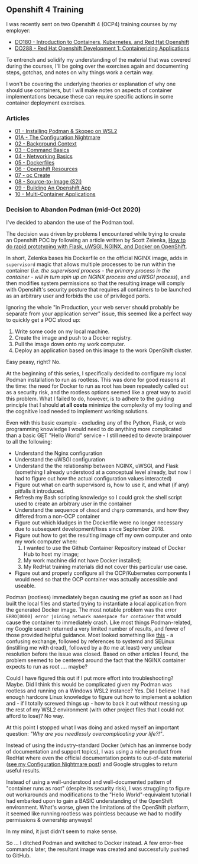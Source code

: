 ## Openshift 4 Training
I was recently sent on two Openshift 4 (OCP4) training courses by my employer:
* [DO180 - Introduction to Containers, Kubernetes, and Red Hat Openshift](https://www.redhat.com/en/services/training/do180-introduction-containers-kubernetes-red-hat-openshift)
* [DO288 - Red Hat Openshift Development 1: Containerizing Applications](https://www.redhat.com/en/services/training/do288-red-hat-openshift-development-i-containerizing-applications)

To entrench and solidify my understanding of the material that was covered during the courses, I'll be going over the exercises again and documenting steps, gotchas, and notes on why things work a certain way.

I won't be covering the underlying theories or explanation of why one should use containers, but I will make notes on aspects of container implementations because these can require specific actions in some container deployment exercises.

### Articles
* [01 - Installing Podman & Skopeo on WSL2](./01-install-podman-and-skopeo-on-WSL2.md)
* [01A - The Configuration Nightmare](./01a-configuration-nightmare.md)
* [02 - Background Context](./02-background-context.md)
* [03 - Command Basics](./03-command-basics.md)
* [04 - Networking Basics](./04-networking-basics.md)
* [05 - Dockerfiles](./05-dockerfiles.md)
* [06 - Openshift Resources](./06-openshift-resources.md)
* [07 - oc Create](./07-oc-create.md)
* [08 - Source-to-Image (S2I)](./08-source-to-image.md)
* [09 - Building An Openshift App](./09-builiding-openshift-app.md)
* [10 - Multi-Container Applications](./10-multi-container-applications.md)

### Decision to Abandon Podman (mid-Oct 2020)
I've decided to abandon the use of the Podman tool. 

The decision was driven by problems I encountered while trying to create an Openshift POC by following an article written by Scott Zelenka, [How to do rapid prototyping with Flask, uWSGI, NGINX, and Docker on OpenShift](https://towardsdatascience.com/how-to-do-rapid-prototyping-with-flask-uwsgi-nginx-and-docker-on-openshift-f0ef144033cb). 

In short, Zelenka bases his Dockerfile on the official NGINX image, adds in `supervisord` magic that allows multiple processes to be run within the container (_i.e. the supervisord process - the primary process in the container - will in turn spin up an NGINX process and uWSGI process_), and then modifies system permissions so that the resulting image will comply with Openshift's security posture that requires all containers to be launched as an arbitrary user and forbids the use of privileged ports.

Ignoring the whole "in Production, your web server should probably be separate from your application server" issue, this seemed like a perfect way to quickly get a POC stood up:
1. Write some code on my local machine.
2. Create the image and push to a Docker registry.
3. Pull the image down onto my work computer.
4. Deploy an application based on this image to the work OpenShift cluster.

Easy peasy, right? No.

At the beginning of this series, I specifically decided to configure my local Podman installation to run as rootless. This was done for good reasons at the time: the need for Docker to run as root has been repeatedly called out as a security risk, and the rootless options seemed like a great way to avoid this problem. What I failed to do, however, is to adhere to the guiding principle that I should __at all costs__ minimize the complexity of my tooling and the cognitive load needed to implement working solutions. 

Even with this basic example - excluding any of the Python, Flask, or web programming knowledge I would need to do anything more complicated than a basic GET "Hello World" service - I still needed to devote brainpower to all the following:

* Understand the Nginx configuration 
* Understand the uWSGI configuration
* Understand the the relationship between NGINX, uWSGI, and Flask (something I already understood at a conceptual level already, but now I had to figure out how the actual configuration values interacted)
* Figure out what on earth supervisord is, how to use it, and what (if any) pitfalls it introduced.
* Refresh my Bash scripting knowledge so I could grok the shell script used to create an arbitrary user in the container
* Understand the sequence of `chmod` and `chgrp` commands, and how they differed from a non-OCP container
* Figure out which kludges in the Dockerfile were no longer necessary due to subsequent development/fixes since September 2018.
* Figure out how to get the resulting image off my own computer and onto my work computer when:
    1. I wanted to use the Github Container Repository instead of Docker Hub to host my image;
    1. My work machine did not have Docker installed;
    1. My RedHat training materials did not cover this particular use case.
* Figure out and properly configure all the OCP/Kubernetes components I would need so that the OCP container was actually accessible and useable.

Podman (rootless) immediately began causing me grief as soon as I had built the local files and started trying to instantiate a local application from the generated Docker image. The most notable problem was the error `ERRO[0000] error joining network namespace for container` that would cause the container to immediately crash. Like most things Podman-related, my Google search returned a very limited number of results, and fewer of those provided helpful guidance. Most looked something like [this](https://github.com/containers/podman/issues/6800) - a confusing exchange, followed by references to systemd and SELinux (instilling me with dread), followed by a (to me at least) very unclear resolution before the issue was closed. Based on other articles I found, the problem seemed to be centered around the fact that the NGINX container expects to run as root .... maybe?

Could I have figured this out if I put more effort into troubleshooting? Maybe.
Did I think this would be complicated given my Podman was rootless and running on a Windows WSL2 instance? Yes.
Did I believe I had enough hardcore Linux knowledge to figure out how to implement a solution and - if I totally screwed things up - how to back it out without messing up the rest of my WSL2 environment (with other project files that I could not afford to lose)? No way.

At this point I stopped what I was doing and asked myself an important question: _"Why are you needlessly overcomplicating your life?!"_.

Instead of using the industry-standard Docker (which has an immense body of documentation and support topics), I was using a niche product from RedHat where even the official documentation points to out-of-date material ([see my Configuration Nightmare post](./01a-configuration-nightmare.md)) and Google struggles to return useful results.

Instead of using a well-understood and well-documented pattern of "container runs as root" (despite its security risk), I was struggling to figure out workarounds and modifications to the "Hello World"-equivalent tutorial I had embarked upon to gain a BASIC understanding of the OpenShift environment. What's worse, given the limitations of the OpenShift platform, it seemed like running rootless was pointless because we had to modify permissions & ownership anyways!


<KEEP GOING HERE>

In my mind, it just didn't seem to make sense. 

So ... I ditched Podman and switched to Docker instead. A few error-free commands later, the resultant image was created and successfully pushed to GitHub.



